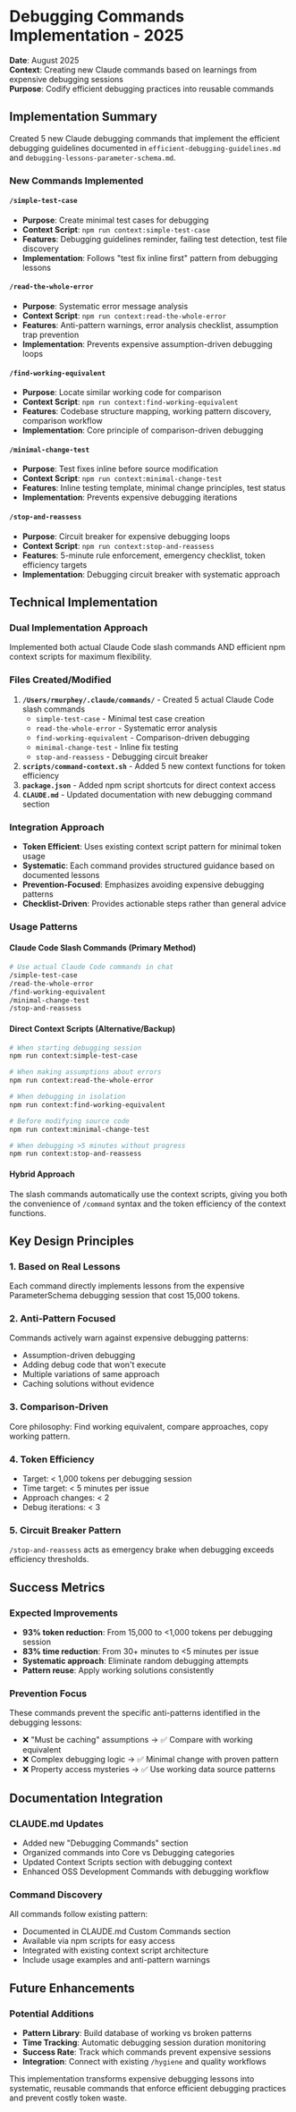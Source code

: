 # Debugging Commands Implementation - 2025

**Date**: August 2025  
**Context**: Creating new Claude commands based on learnings from expensive debugging sessions  
**Purpose**: Codify efficient debugging practices into reusable commands  

## Implementation Summary

Created 5 new Claude debugging commands that implement the efficient debugging guidelines documented in `efficient-debugging-guidelines.md` and `debugging-lessons-parameter-schema.md`.

### New Commands Implemented

#### `/simple-test-case` 
- **Purpose**: Create minimal test cases for debugging
- **Context Script**: `npm run context:simple-test-case`
- **Features**: Debugging guidelines reminder, failing test detection, test file discovery
- **Implementation**: Follows "test fix inline first" pattern from debugging lessons

#### `/read-the-whole-error`
- **Purpose**: Systematic error message analysis
- **Context Script**: `npm run context:read-the-whole-error`
- **Features**: Anti-pattern warnings, error analysis checklist, assumption trap prevention
- **Implementation**: Prevents expensive assumption-driven debugging loops

#### `/find-working-equivalent`
- **Purpose**: Locate similar working code for comparison
- **Context Script**: `npm run context:find-working-equivalent`
- **Features**: Codebase structure mapping, working pattern discovery, comparison workflow
- **Implementation**: Core principle of comparison-driven debugging

#### `/minimal-change-test`
- **Purpose**: Test fixes inline before source modification
- **Context Script**: `npm run context:minimal-change-test`
- **Features**: Inline testing template, minimal change principles, test status
- **Implementation**: Prevents expensive debugging iterations

#### `/stop-and-reassess`
- **Purpose**: Circuit breaker for expensive debugging loops
- **Context Script**: `npm run context:stop-and-reassess`
- **Features**: 5-minute rule enforcement, emergency checklist, token efficiency targets
- **Implementation**: Debugging circuit breaker with systematic approach

## Technical Implementation

### Dual Implementation Approach
Implemented both actual Claude Code slash commands AND efficient npm context scripts for maximum flexibility.

### Files Created/Modified
1. **`/Users/rmurphey/.claude/commands/`** - Created 5 actual Claude Code slash commands
   - `simple-test-case` - Minimal test case creation
   - `read-the-whole-error` - Systematic error analysis
   - `find-working-equivalent` - Comparison-driven debugging
   - `minimal-change-test` - Inline fix testing
   - `stop-and-reassess` - Debugging circuit breaker
2. **`scripts/command-context.sh`** - Added 5 new context functions for token efficiency
3. **`package.json`** - Added npm script shortcuts for direct context access
4. **`CLAUDE.md`** - Updated documentation with new debugging command section

### Integration Approach
- **Token Efficient**: Uses existing context script pattern for minimal token usage
- **Systematic**: Each command provides structured guidance based on documented lessons
- **Prevention-Focused**: Emphasizes avoiding expensive debugging patterns
- **Checklist-Driven**: Provides actionable steps rather than general advice

### Usage Patterns

#### Claude Code Slash Commands (Primary Method)
```bash
# Use actual Claude Code commands in chat
/simple-test-case
/read-the-whole-error  
/find-working-equivalent
/minimal-change-test
/stop-and-reassess
```

#### Direct Context Scripts (Alternative/Backup)
```bash
# When starting debugging session
npm run context:simple-test-case

# When making assumptions about errors
npm run context:read-the-whole-error

# When debugging in isolation
npm run context:find-working-equivalent

# Before modifying source code
npm run context:minimal-change-test

# When debugging >5 minutes without progress
npm run context:stop-and-reassess
```

#### Hybrid Approach
The slash commands automatically use the context scripts, giving you both the convenience of `/command` syntax and the token efficiency of the context functions.

## Key Design Principles

### 1. **Based on Real Lessons**
Each command directly implements lessons from the expensive ParameterSchema debugging session that cost 15,000 tokens.

### 2. **Anti-Pattern Focused**
Commands actively warn against expensive debugging patterns:
- Assumption-driven debugging
- Adding debug code that won't execute
- Multiple variations of same approach
- Caching solutions without evidence

### 3. **Comparison-Driven**
Core philosophy: Find working equivalent, compare approaches, copy working pattern.

### 4. **Token Efficiency**
- Target: < 1,000 tokens per debugging session
- Time target: < 5 minutes per issue
- Approach changes: < 2
- Debug iterations: < 3

### 5. **Circuit Breaker Pattern**
`/stop-and-reassess` acts as emergency brake when debugging exceeds efficiency thresholds.

## Success Metrics

### Expected Improvements
- **93% token reduction**: From 15,000 to <1,000 tokens per debugging session
- **83% time reduction**: From 30+ minutes to <5 minutes per issue
- **Systematic approach**: Eliminate random debugging attempts
- **Pattern reuse**: Apply working solutions consistently

### Prevention Focus
These commands prevent the specific anti-patterns identified in the debugging lessons:
- ❌ "Must be caching" assumptions → ✅ Compare with working equivalent
- ❌ Complex debugging logic → ✅ Minimal change with proven pattern
- ❌ Property access mysteries → ✅ Use working data source patterns

## Documentation Integration

### CLAUDE.md Updates
- Added new "Debugging Commands" section
- Organized commands into Core vs Debugging categories  
- Updated Context Scripts section with debugging context
- Enhanced OSS Development Commands with debugging workflow

### Command Discovery
All commands follow existing pattern:
- Documented in CLAUDE.md Custom Commands section
- Available via npm scripts for easy access
- Integrated with existing context script architecture
- Include usage examples and anti-pattern warnings

## Future Enhancements

### Potential Additions
- **Pattern Library**: Build database of working vs broken patterns
- **Time Tracking**: Automatic debugging session duration monitoring
- **Success Rate**: Track which commands prevent expensive sessions
- **Integration**: Connect with existing `/hygiene` and quality workflows

This implementation transforms expensive debugging lessons into systematic, reusable commands that enforce efficient debugging practices and prevent costly token waste.